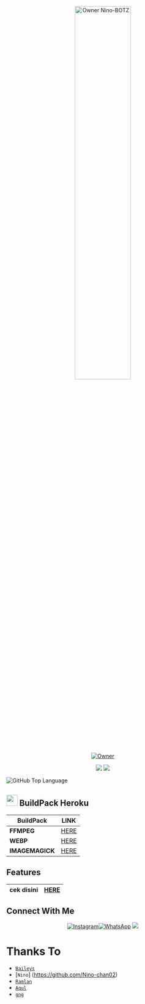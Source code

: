 <p align="center">
    <img src="https://telegra.ph/file/11afe8bcf630870e9ccb2.jpg" width="54%" height="50%" alt="Owner Nino-BOTZ"/>
    <br>
    <a href="https://github.com/Nino-chan02"><img title="Owner" src="https://img.shields.io/badge/Creator-Nino-black?style=for-the-badge&logo=windows"></a>
</p>
<p align="center">
  <img src="https://img.shields.io/badge/-JavaScript-black?style=flat-square&logo=javascript" />
  <img src="https://img.shields.io/badge/-Node.js-black?style=flat-square&logo=Node.js" />
</p>

![GitHub Top Language](https://github-readme-stats.vercel.app/api/top-langs/?username=Nino-chan02&layout=compact&theme=highcontrast)
<br>

## <img src="https://github.com/TheDudeThatCode/TheDudeThatCode/blob/master/Assets/hmm.gif" width="29px"> BuildPack Heroku
| BuildPack | LINK |
|--------|--------|
| **FFMPEG** |[HERE](https://github.com/jonathanong/heroku-buildpack-ffmpeg-latest) |
| **WEBP** | [HERE](https://github.com/clhuang/heroku-buildpack-webp-binaries) |
| **IMAGEMAGICK** | [HERE](https://github.com/DuckyTeam/heroku-buildpack-imagemagick) |

## Features
| **cek disini** | [HERE](https://github.com/Nino-chan02/SelfBotz/blob/main/nino.js#L360) |
| :---------------------------------------------: | :-----------: |

## Connect With Me
<p align="center">
 <a href="https://instagram.com/nino.chan26"><img alt="Instagram" src="https://img.shields.io/badge/Instagram-E4405F?style=for-the-badge&logo=instagram&logoColor=black"/></a><a href="https://wa.me/+6288286421519"><img alt="WhatsApp" src="https://img.shields.io/badge/WhatsApp-25D366?style=for-the-badge&logo=whatsapp&logoColor=black"/></a>
 <a href="https://youtube.com/channel/UCofvtddjxVV_2gOAqGen_sg"><img src="https://img.shields.io/badge/YouTube-OhMyNino?style=for-the-badge&logo=youtube&logoColor=ff0000&link=https://youtube.com/channel/UCofvtddjxVV_2gOAqGen_sg" />
 <a name=Nino-chan02&label=VIEWS&style=flat-square&color=red"/>
</p>

# Thanks To
* [`Baileys`](https://github.com/adiwajshing/Baileys)
* [`Nino`] (https://github.com/Nino-chan02)
* [`Ramlan`](https://github.com/Ramlan404/babybot)
* [`Aqul`](https://github.com/Xinz-Team/XinzBot)
* [`gng`](https://github.com/itsmegng)

